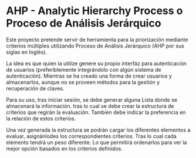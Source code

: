 # AHP - Analytic  Hierarchy  Process o Proceso de Análisis Jerárquico

Este proyecto pretende servir de herramienta para la priorización mediante criterios múltiples utilizando Proceso de Análisis Jerárquico (AHP por sus siglas en Inglés).

La idea es que quien la utilize genere su propio interfáz para autenticación de usuarios (preferiblemente integrándolo con algún sistema de autenticación). Mientras se ha creado una forma de crear usuarios y almacenarlos, aunque no se proveen métodos para la gestión y recuperación de claves.

Para su uso, tras iniciar sesión, se debe generar alguna Lista donde se almacenará la información. tras lo cual se debe crear la estructura de criterios que regirán la evaluación. También debe indicar la preferencia en la relación de estos criterios.

Una vez generada la estructura se podrán cargar los diferentes elementos a evaluar, asignánlodes los correspondientes criterios. Tras lo cual cada elemento tendrá un peso diferente. Lo que permitirá ordenarlos para ver la mejor opción basados en los criterios definidos.

